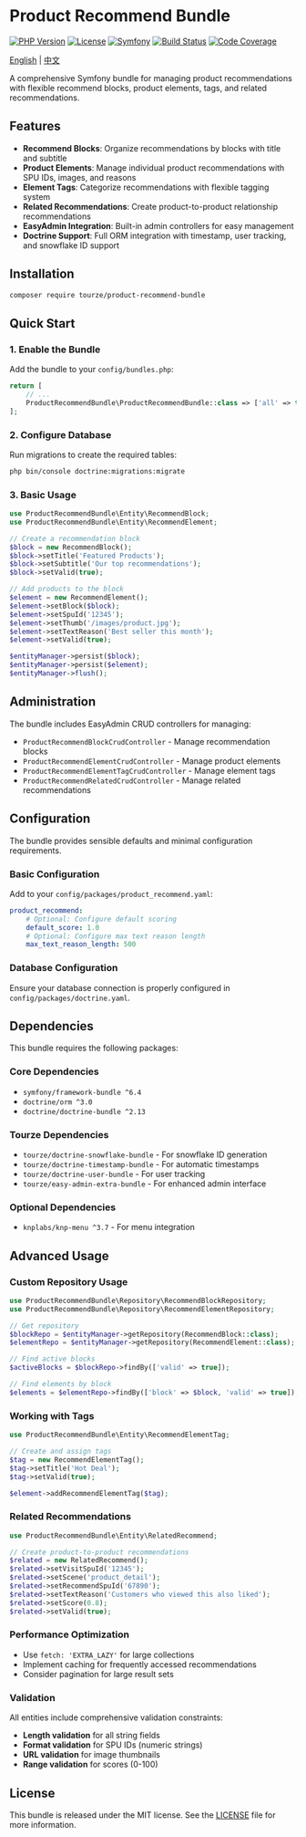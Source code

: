 # Product Recommend Bundle

[![PHP Version](https://img.shields.io/badge/php-%5E8.1-blue)](https://www.php.net/)
[![License](https://img.shields.io/badge/license-MIT-green)](LICENSE)
[![Symfony](https://img.shields.io/badge/symfony-%5E6.4-blue)](https://symfony.com/)
[![Build Status](https://img.shields.io/badge/build-passing-brightgreen)](https://github.com/your-repo/actions)
[![Code Coverage](https://img.shields.io/badge/coverage-100%25-brightgreen)](https://codecov.io/gh/your-repo)

[English](README.md) | [中文](README.zh-CN.md)

A comprehensive Symfony bundle for managing product recommendations with 
flexible recommend blocks, product elements, tags, and related recommendations.

## Features

- **Recommend Blocks**: Organize recommendations by blocks with title and subtitle
- **Product Elements**: Manage individual product recommendations with SPU IDs, images, and reasons
- **Element Tags**: Categorize recommendations with flexible tagging system
- **Related Recommendations**: Create product-to-product relationship recommendations
- **EasyAdmin Integration**: Built-in admin controllers for easy management
- **Doctrine Support**: Full ORM integration with timestamp, user tracking, and snowflake ID support

## Installation

```bash
composer require tourze/product-recommend-bundle
```

## Quick Start

### 1. Enable the Bundle

Add the bundle to your `config/bundles.php`:

```php
return [
    // ...
    ProductRecommendBundle\ProductRecommendBundle::class => ['all' => true],
];
```

### 2. Configure Database

Run migrations to create the required tables:

```bash
php bin/console doctrine:migrations:migrate
```

### 3. Basic Usage

```php
use ProductRecommendBundle\Entity\RecommendBlock;
use ProductRecommendBundle\Entity\RecommendElement;

// Create a recommendation block
$block = new RecommendBlock();
$block->setTitle('Featured Products');
$block->setSubtitle('Our top recommendations');
$block->setValid(true);

// Add products to the block
$element = new RecommendElement();
$element->setBlock($block);
$element->setSpuId('12345');
$element->setThumb('/images/product.jpg');
$element->setTextReason('Best seller this month');
$element->setValid(true);

$entityManager->persist($block);
$entityManager->persist($element);
$entityManager->flush();
```

## Administration

The bundle includes EasyAdmin CRUD controllers for managing:

- `ProductRecommendBlockCrudController` - Manage recommendation blocks
- `ProductRecommendElementCrudController` - Manage product elements
- `ProductRecommendElementTagCrudController` - Manage element tags
- `ProductRecommendRelatedCrudController` - Manage related recommendations

## Configuration

The bundle provides sensible defaults and minimal configuration requirements.

### Basic Configuration

Add to your `config/packages/product_recommend.yaml`:

```yaml
product_recommend:
    # Optional: Configure default scoring
    default_score: 1.0
    # Optional: Configure max text reason length
    max_text_reason_length: 500
```

### Database Configuration

Ensure your database connection is properly configured in `config/packages/doctrine.yaml`.

## Dependencies

This bundle requires the following packages:

### Core Dependencies
- `symfony/framework-bundle ^6.4`
- `doctrine/orm ^3.0`
- `doctrine/doctrine-bundle ^2.13`

### Tourze Dependencies
- `tourze/doctrine-snowflake-bundle` - For snowflake ID generation
- `tourze/doctrine-timestamp-bundle` - For automatic timestamps
- `tourze/doctrine-user-bundle` - For user tracking
- `tourze/easy-admin-extra-bundle` - For enhanced admin interface

### Optional Dependencies
- `knplabs/knp-menu ^3.7` - For menu integration

## Advanced Usage

### Custom Repository Usage

```php
use ProductRecommendBundle\Repository\RecommendBlockRepository;
use ProductRecommendBundle\Repository\RecommendElementRepository;

// Get repository
$blockRepo = $entityManager->getRepository(RecommendBlock::class);
$elementRepo = $entityManager->getRepository(RecommendElement::class);

// Find active blocks
$activeBlocks = $blockRepo->findBy(['valid' => true]);

// Find elements by block
$elements = $elementRepo->findBy(['block' => $block, 'valid' => true]);
```

### Working with Tags

```php
use ProductRecommendBundle\Entity\RecommendElementTag;

// Create and assign tags
$tag = new RecommendElementTag();
$tag->setTitle('Hot Deal');
$tag->setValid(true);

$element->addRecommendElementTag($tag);
```

### Related Recommendations

```php
use ProductRecommendBundle\Entity\RelatedRecommend;

// Create product-to-product recommendations
$related = new RelatedRecommend();
$related->setVisitSpuId('12345');
$related->setScene('product_detail');
$related->setRecommendSpuId('67890');
$related->setTextReason('Customers who viewed this also liked');
$related->setScore(0.8);
$related->setValid(true);
```

### Performance Optimization

- Use `fetch: 'EXTRA_LAZY'` for large collections
- Implement caching for frequently accessed recommendations
- Consider pagination for large result sets

### Validation

All entities include comprehensive validation constraints:

- **Length validation** for all string fields
- **Format validation** for SPU IDs (numeric strings)
- **URL validation** for image thumbnails
- **Range validation** for scores (0-100)

## License

This bundle is released under the MIT license. 
See the [LICENSE](LICENSE) file for more information.
